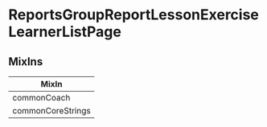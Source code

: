 # ReportsGroupReportLessonExerciseLearnerListPage

## MixIns

<!-- @vuese:ReportsGroupReportLessonExerciseLearnerListPage:mixIns:start -->
|MixIn|
|---|
|commonCoach|
|commonCoreStrings|

<!-- @vuese:ReportsGroupReportLessonExerciseLearnerListPage:mixIns:end -->
